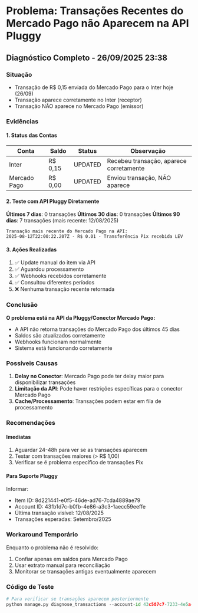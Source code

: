 # Problema: Transações Recentes do Mercado Pago não Aparecem na API Pluggy

## Diagnóstico Completo - 26/09/2025 23:38

### Situação
- Transação de R$ 0,15 enviada do Mercado Pago para o Inter hoje (26/09)
- Transação aparece corretamente no Inter (receptor)
- Transação NÃO aparece no Mercado Pago (emissor)

### Evidências

#### 1. Status das Contas
| Conta | Saldo | Status | Observação |
|-------|-------|--------|------------|
| Inter | R$ 0,15 | UPDATED | Recebeu transação, aparece corretamente |
| Mercado Pago | R$ 0,00 | UPDATED | Enviou transação, NÃO aparece |

#### 2. Teste com API Pluggy Diretamente

**Últimos 7 dias**: 0 transações
**Últimos 30 dias**: 0 transações
**Últimos 90 dias**: 7 transações (mais recente: 12/08/2025)

```
Transação mais recente do Mercado Pago na API:
2025-08-12T22:00:22.207Z - R$ 0.01 - Transferência Pix recebida LEV
```

#### 3. Ações Realizadas
1. ✅ Update manual do item via API
2. ✅ Aguardou processamento
3. ✅ Webhooks recebidos corretamente
4. ✅ Consultou diferentes períodos
5. ❌ Nenhuma transação recente retornada

### Conclusão

**O problema está na API da Pluggy/Conector Mercado Pago:**
- A API não retorna transações do Mercado Pago dos últimos 45 dias
- Saldos são atualizados corretamente
- Webhooks funcionam normalmente
- Sistema está funcionando corretamente

### Possíveis Causas

1. **Delay no Conector**: Mercado Pago pode ter delay maior para disponibilizar transações
2. **Limitação da API**: Pode haver restrições específicas para o conector Mercado Pago
3. **Cache/Processamento**: Transações podem estar em fila de processamento

### Recomendações

#### Imediatas
1. Aguardar 24-48h para ver se as transações aparecem
2. Testar com transações maiores (> R$ 1,00)
3. Verificar se é problema específico de transações Pix

#### Para Suporte Pluggy
Informar:
- Item ID: 8d221441-e0f5-46de-ad76-7cda4889ae79
- Account ID: 43fb1d7c-b0fb-4e86-a3c3-1aecc59eeffe
- Última transação visível: 12/08/2025
- Transações esperadas: Setembro/2025

### Workaround Temporário
Enquanto o problema não é resolvido:
1. Confiar apenas em saldos para Mercado Pago
2. Usar extrato manual para reconciliação
3. Monitorar se transações antigas eventualmente aparecem

### Código de Teste
```python
# Para verificar se transações aparecem posteriormente
python manage.py diagnose_transactions --account-id 43c587c7-7233-4e5a-81e5-c6897f73bde3 --days 90
```